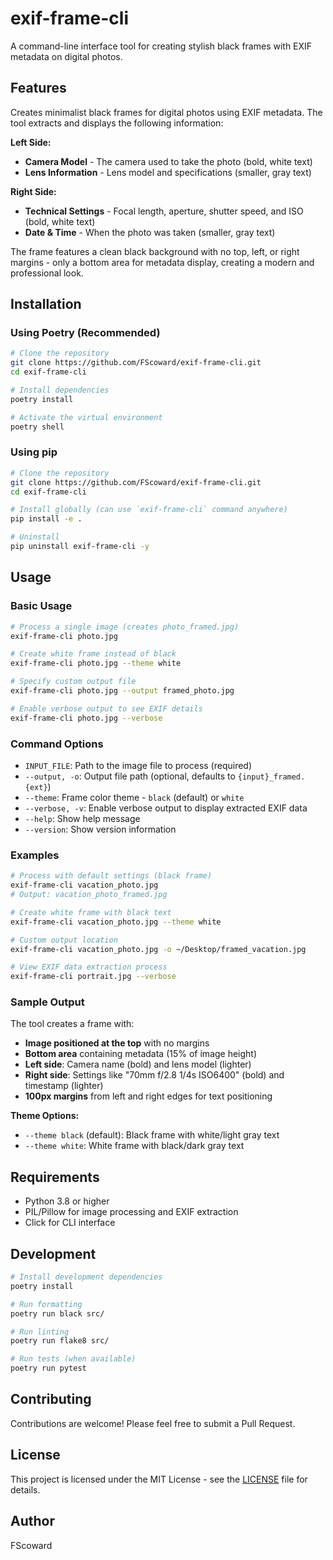 # exif-frame-cli

A command-line interface tool for creating stylish black frames with EXIF metadata on digital photos.

## Features

Creates minimalist black frames for digital photos using EXIF metadata. The tool extracts and displays the following information:

**Left Side:**
- **Camera Model** - The camera used to take the photo (bold, white text)
- **Lens Information** - Lens model and specifications (smaller, gray text)

**Right Side:**
- **Technical Settings** - Focal length, aperture, shutter speed, and ISO (bold, white text)
- **Date & Time** - When the photo was taken (smaller, gray text)

The frame features a clean black background with no top, left, or right margins - only a bottom area for metadata display, creating a modern and professional look.

## Installation

### Using Poetry (Recommended)

```bash
# Clone the repository
git clone https://github.com/FScoward/exif-frame-cli.git
cd exif-frame-cli

# Install dependencies
poetry install

# Activate the virtual environment
poetry shell
```

### Using pip

```bash
# Clone the repository
git clone https://github.com/FScoward/exif-frame-cli.git
cd exif-frame-cli

# Install globally (can use `exif-frame-cli` command anywhere)
pip install -e .

# Uninstall
pip uninstall exif-frame-cli -y
```

## Usage

### Basic Usage

```bash
# Process a single image (creates photo_framed.jpg)
exif-frame-cli photo.jpg

# Create white frame instead of black
exif-frame-cli photo.jpg --theme white

# Specify custom output file
exif-frame-cli photo.jpg --output framed_photo.jpg

# Enable verbose output to see EXIF details
exif-frame-cli photo.jpg --verbose
```

### Command Options

- `INPUT_FILE`: Path to the image file to process (required)
- `--output, -o`: Output file path (optional, defaults to `{input}_framed.{ext}`)
- `--theme`: Frame color theme - `black` (default) or `white`
- `--verbose, -v`: Enable verbose output to display extracted EXIF data
- `--help`: Show help message
- `--version`: Show version information

### Examples

```bash
# Process with default settings (black frame)
exif-frame-cli vacation_photo.jpg
# Output: vacation_photo_framed.jpg

# Create white frame with black text
exif-frame-cli vacation_photo.jpg --theme white

# Custom output location
exif-frame-cli vacation_photo.jpg -o ~/Desktop/framed_vacation.jpg

# View EXIF data extraction process
exif-frame-cli portrait.jpg --verbose
```

### Sample Output

The tool creates a frame with:
- **Image positioned at the top** with no margins
- **Bottom area** containing metadata (15% of image height)
- **Left side**: Camera name (bold) and lens model (lighter)
- **Right side**: Settings like "70mm f/2.8 1/4s ISO6400" (bold) and timestamp (lighter)
- **100px margins** from left and right edges for text positioning

**Theme Options:**
- `--theme black` (default): Black frame with white/light gray text
- `--theme white`: White frame with black/dark gray text

## Requirements

- Python 3.8 or higher
- PIL/Pillow for image processing and EXIF extraction
- Click for CLI interface

## Development

```bash
# Install development dependencies
poetry install

# Run formatting
poetry run black src/

# Run linting
poetry run flake8 src/

# Run tests (when available)
poetry run pytest
```

## Contributing

Contributions are welcome! Please feel free to submit a Pull Request.

## License

This project is licensed under the MIT License - see the [LICENSE](LICENSE) file for details.

## Author

FScoward
